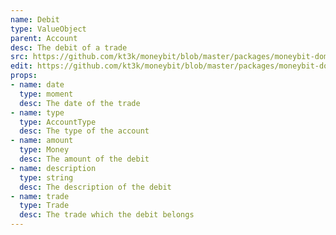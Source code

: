 ```yaml
---
name: Debit
type: ValueObject
parent: Account
desc: The debit of a trade
src: https://github.com/kt3k/moneybit/blob/master/packages/moneybit-domain/debit.js
edit: https://github.com/kt3k/moneybit/blob/master/packages/moneybit-domain/debit.md
props:
- name: date
  type: moment
  desc: The date of the trade
- name: type
  type: AccountType
  desc: The type of the account
- name: amount
  type: Money
  desc: The amount of the debit
- name: description
  type: string
  desc: The description of the debit
- name: trade
  type: Trade
  desc: The trade which the debit belongs
---
```

